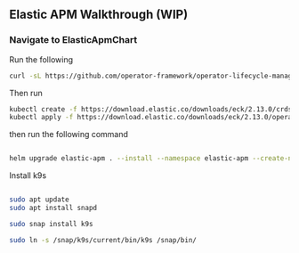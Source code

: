 ## Elastic APM Walkthrough (WIP)



### Navigate to ElasticApmChart

Run the following

```sh
curl -sL https://github.com/operator-framework/operator-lifecycle-manager/releases/download/v0.28.0/install.sh | bash -s v0.28.0
```



Then run 

```sh
kubectl create -f https://download.elastic.co/downloads/eck/2.13.0/crds.yaml
kubectl apply -f https://download.elastic.co/downloads/eck/2.13.0/operator.yaml
```


then run the following command


```sh

helm upgrade elastic-apm . --install --namespace elastic-apm --create-namespace --wait

```


Install k9s 

```sh

sudo apt update
sudo apt install snapd

sudo snap install k9s

sudo ln -s /snap/k9s/current/bin/k9s /snap/bin/
```




